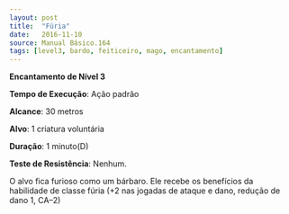 ```yaml
---
layout: post
title:  "Fúria"
date:   2016-11-10
source: Manual Básico.164
tags: [level3, bardo, feiticeiro, mago, encantamento]
---
```


**Encantamento de Nível 3**

**Tempo de Execução**: Ação padrão

**Alcance**: 30 metros

**Alvo**: 1 criatura voluntária

**Duração**: 1 minuto(D)

**Teste de Resistência**: Nenhum.

O alvo fica furioso como um bárbaro. Ele recebe os benefícios da habilidade de classe fúria (+2 nas jogadas de ataque e dano, redução de dano 1, CA–2)
